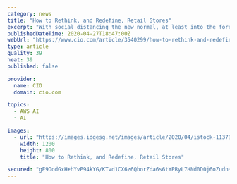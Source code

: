 ```yaml
---
category: news
title: "How to Rethink, and Redefine, Retail Stores"
excerpt: "With social distancing the new normal, at least into the foreseeable future, retailers must adopt alternative technologies and processes to address the current situation and be ready for possible future outbreaks."
publishedDateTime: 2020-04-27T18:47:00Z
webUrl: "https://www.cio.com/article/3540299/how-to-rethink-and-redefine-retail-stores.html"
type: article
quality: 39
heat: 39
published: false

provider:
  name: CIO
  domain: cio.com

topics:
  - AWS AI
  - AI

images:
  - url: "https://images.idgesg.net/images/article/2020/04/istock-1137925404-100839875-large.jpg"
    width: 1200
    height: 800
    title: "How to Rethink, and Redefine, Retail Stores"

secured: "gE9OodGxH+hYvP94kYG/KTvd1CX6z6QborZda6s6tYPRyL7HNd0D0j6oZudn+s7XqMDU5zWr2gPcnxhTa9CLlvg+PayYdxCQH97PF5wAFNLAut5+4k0Xxo/rznzuc6inHF+otcv02KyVnVTPwojIjPm3AZSeqDzHY2wt00DSw6sZ4OCoZ72UXdmKFF1dixrk+oTHSRWDZhcQ0c3mavZVdLVzLzWbNcGcwmADPSWNj675ZoCCpokMobC/j/hCSMFVcaYCqVwLSEhipWNWVadQ/3qrSQc483/ODsfi85YZvdY/QHKjjD1fYfi8iKqDWUVt9cCCXi0Ti/Vw38OKJscQKRYWPR9J97tbbiaysdt1A54bICJviX1JpFqD4f07W5wtguFugvOiiQ6ocnkOGvIr2vg9/XibynMO85HPD8U7O1x4nwcEXIxvJvyg/vkMhvsxRSiVQS3uFv+7QMLpjvX/I3Dgwj3p+XKSncEJicn61yo=;ukLdMLqBU9Fv6Q4QhTHCPg=="
---
```


